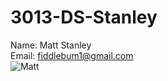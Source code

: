# 3013-DS-Stanley
Name: Matt Stanley<br/>
Email: fiddlebum1@gmail.com<br/>
![Matt](https://user-images.githubusercontent.com/49460397/63745022-b9be8100-c866-11e9-9c4a-67241319fc56.jpg)
